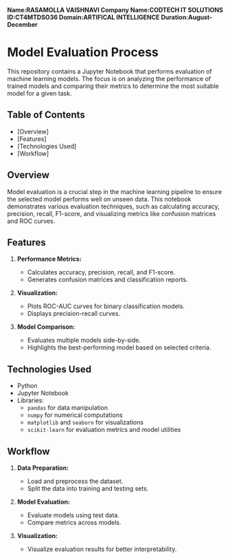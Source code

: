 **Name:RASAMOLLA VAISHNAVI
Company Name:CODTECH IT SOLUTIONS
ID:CT4MTDSO36
Domain:ARTIFICAL INTELLIGENCE
Duration:August-December**

# Model Evaluation Process
This repository contains a Jupyter Notebook that performs evaluation of machine learning models. The focus is on analyzing the performance of trained models and comparing their metrics to determine the most suitable model for a given task.

## Table of Contents
- [Overview]
- [Features]
- [Technologies Used]
- [Workflow]

## Overview
Model evaluation is a crucial step in the machine learning pipeline to ensure the selected model performs well on unseen data. This notebook demonstrates various evaluation techniques, such as calculating accuracy, precision, recall, F1-score, and visualizing metrics like confusion matrices and ROC curves.

## Features
1. **Performance Metrics:**
   - Calculates accuracy, precision, recall, and F1-score.
   - Generates confusion matrices and classification reports.

2. **Visualization:**
   - Plots ROC-AUC curves for binary classification models.
   - Displays precision-recall curves.

3. **Model Comparison:**
   - Evaluates multiple models side-by-side.
   - Highlights the best-performing model based on selected criteria.

## Technologies Used
- Python
- Jupyter Notebook
- Libraries:
  - `pandas` for data manipulation
  - `numpy` for numerical computations
  - `matplotlib` and `seaborn` for visualizations
  - `scikit-learn` for evaluation metrics and model utilities

## Workflow
1. **Data Preparation:**
   - Load and preprocess the dataset.
   - Split the data into training and testing sets.

2. **Model Evaluation:**
   - Evaluate models using test data.
   - Compare metrics across models.

3. **Visualization:**
   - Visualize evaluation results for better interpretability.



